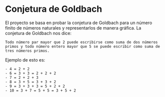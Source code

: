 # Conjetura de Goldbach

El proyecto se basa en probar la conjetura de Goldbach para un número finito de números naturales y representarlos de manera gráfica. La conjetura de Goldbach nos dice:

<p align="center">

	Todo número par mayor que 2 puede escribirse como suma de dos números primos y todo número entero mayor que 5 se puede escribir como suma de tres números primos.
	
</p>

Ejemplo de esto es:


	- 4 = 2 + 2
	- 6 = 3 + 3 = 2 + 2 + 2
	- 7 = 2 + 2 + 3
	- 8 = 3 + 5 = 3 + 3 + 2
	- 9 = 3 + 3 + 3 = 5 + 2 + 2
	- 10 = 3 + 7 = 5 + 5 = 3 + 5 + 2 

